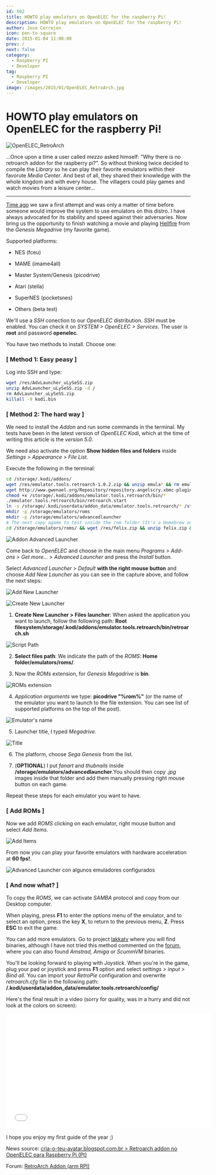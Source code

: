 ```yaml
---
id: 502
title: HOWTO play emulators on OpenELEC for the raspberry Pi!
description: HOWTO play emulators on OpenELEC for the raspberry Pi!
author: Jose Cerrejon
icon: pen-to-square
date: 2015-01-04 11:00:00
prev: /
next: false
category:
  - Raspberry PI
  - Developer
tag:
  - Raspberry PI
  - Developer
image: /images/2015/01/OpenELEC_RetroArch.jpg
---
```


# HOWTO play emulators on OpenELEC for the raspberry Pi!

![OpenELEC_RetroArch](/images/2015/01/OpenELEC_RetroArch.jpg)

...Once upon a time a user called *mezzo* asked himself: "Why there is no retroarch addon for the raspberry pi?". So without thinking twice decided to compile the *Library* so he can play their favorite emulators within their favorute *Media Center*. And best of all, they shared their knowledge with the whole kingdom and with every house. The villagers could play games and watch movies from a leisure center...

- - -
[Time ago](/post.php?id=369) we saw a first attempt and was only a matter of time before someone would improve the system to use emulators on this distro. I have always advocated for its stability and speed against their adversaries. Now bring us the opportunity to finish watching a movie and playing [Hellfire](https://www.youtube.com/watch?v=d-9g9TMARs0) from the *Genesis Megadrive* (my favorite game). 

Supported platforms:

* NES (fceu)

* MAME (imame4all)   

* Master System/Genesis (picodrive)

* Atari (stella)

* SuperNES (pocketsnes)

* Others (beta test)

We'll use a *SSH* conection to our *OpenELEC* distribution. *SSH* must be enabled. You can check it on *SYSTEM > OpenELEC > Services*. The user is **root** and password **openelec**.

You have two methods to install. Choose one:

### [ Method 1: Easy peasy ]

Log into SSH and type:

```bash
wget /res/AdvLauncher_uLySeSS.zip
unzip AdvLauncher_uLySeSS.zip -d /
rm AdvLauncher_uLySeSS.zip
killall -9 kodi.bin

```

### [ Method 2: The hard way ]

We need to install the *Addon* and run some commands in the terminal. My tests have been in the latest version of *OpenELEC Kodi*, which at the time of writing this article is the *version 5.0*.



We need also activate the option **Show hidden files and folders** inside *Settings > Appearance > File List*.

Execute the following in the terminal:

```bash
cd /storage/.kodi/addons/
wget /res/emulator.tools.retroarch-1.0.2.zip && unzip emula* && rm emula*.zip
wget http://www.gwenael.org/Repository/repository.angelscry.xbmc-plugins/repository.angelscry.xbmc-plugins-1.2.3.zip && unzip repo*.zip && rm repo*.zip
chmod +x /storage/.kodi/addons/emulator.tools.retroarch/bin/*
./emulator.tools.retroarch/bin/retroarch.start
ln -s /storage/.kodi/userdata/addon_data/emulator.tools.retroarch/* /storage/emulators
mkdir -p /storage/emulators/roms
mkdir -p /storage/emulators/advancedlauncher
# The next copy agame to test inside the rom folder (It's a Homebrew and free of use)
cd /storage/emulators/roms/ && wget /res/felix.zip && unzip felix.zip && rm felix.zip

```

![Addon Advanced Launcher](/images/2015/01/sshot_oelec_01.jpg)

Come back to *OpenELEC* and choose in the main menu *Programs > Add-ons > Get more... > Advanced Launcher* and press the *Install* button.

Select *Advanced Launcher > Default* **with the right mouse button** and choose *Add New Launcher* as you can see in the capture above, and follow the next steps:

![Add New Launcher](/images/2015/01/sshot_oelec_02.jpg "Add New Launcher")

![Create New Launcher](/images/2015/01/sshot_oelec_03.jpg "Create New Launcher")

1) **Create New Launcher > Files launcher**: When asked the application you want to launch, follow the following path: **Root filesystem/storage/.kodi/addons/emulator.tools.retroarch/bin/retroarch.sh**

![Script Path](/images/2015/01/sshot_oelec_04.jpg "Script Path")

2) **Select files path**: We indicate the path of the *ROMS*: **Home folder/emulators/roms/**.

3) Now the *ROMs* extension, for *Genesis Megadrive* is **bin**.

![ROMs extension](/images/2015/01/sshot_oelec_05.jpg "ROMs extension")

4) *Application arguments* we type: **picodrive "%rom%"** (or the name of the emulator you want to launch to the file extension. You can see list of supported platforms on the top of the post). 

![Emulator's name](/images/2015/01/sshot_oelec_06.jpg "Emulator's name")

5) Launcher title, I typed *Megadrive*.

![Title](/images/2015/01/sshot_oelec_07.jpg "Title")

6) The platform, choose *Sega Genesis* from the list.

7) (**OPTIONAL**) I put *fanart* and *thubnails* inside **/storage/emulators/advancedlauncher**.You should then copy *.jpg* images inside that folder and add them manually pressing right mouse button on each game.

Repeat these steps for each emulator you want to have.

### [ Add ROMs ]

Now we add *ROMS* clicking on each emulator, right mouse button and select *Add Items*.

![Add Items](/images/2015/01/sshot_oelec_09.jpg "Add Items")

From now you can play your favorite emulators with hardware acceleration at **60 fps!**.

![Advanced Launcher con algunos emuladores configurados](/images/2015/01/sshot_oelec_08.jpg "Advanced Launcher con algunos emuladores configurados")

### [ And now what? ]

To copy the *ROMS*, we can activate *SAMBA* protocol and copy from our Desktop computer.

When playing, press **F1** to enter the options menu of the emulator, and to select an option, press the key **X**, to return to the previous menu, **Z**. Press **ESC** to exit the game.

You can add more emulators. Go to project [lakkatv](https://github.com/lakkatv/Lakka/tree/lakka/packages/lakka) where you will find binaries, although I have not tried this method commented on the [forum](http://openelec.tv/forum/128-addons/72972-retroarch-addon-arm-rpi?start=90#124999), where you can also found *Amstrad, Amiga or ScummVM* binaries.

You'll be looking forward to playing with *Joystick*. When you're in the game, plug your pad or joystick and press **F1** option and select *settings > input > Bind all*. You can import your *RetroPie* configuration and overwrite *retroarch.cfg* file in the following path: **/.kodi/userdata/addon_data/emulator.tools.retroarch/config/**

Here's the final result in a video (sorry for quality, was in a hurry and did not look at the colors on screen):

<iframe width="560" height="315" src="//www.youtube.com/embed/-qoqZMGOleg" frameborder="0" allowfullscreen></iframe>

I hope you enjoy my first guide of the year ;)

News source: [cria-o-teu-avatar.blogspot.com.br > Retroarch addon no OpenELEC para Raspberry Pi (Pt)](http://cria-o-teu-avatar.blogspot.com.br/2014/12/retroarch-addon-no-openelec-para.html)

Forum: [RetroArch Addon (arm RPI)](http://openelec.tv/forum/128-addons/72972-retroarch-addon-arm-rpi)
